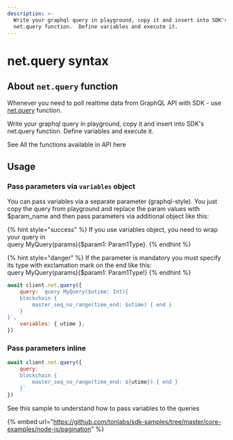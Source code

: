 ```yaml
---
description: >-
  Write your graphql query in playground, copy it and insert into SDK's
  net.query function.  Define variables and execute it.
---
```


# net.query syntax

## About `net.query` function

Whenever you need to poll realtime data from GraphQL API with SDK - use [net.query](broken-reference) function.

Write your graphql query in playground, copy it and insert into SDK's net.query function. Define variables and execute it.

See All the functions available in API here

## Usage

### Pass parameters via `variables` object

You can pass variables via a separate parameter (graphql-style). You just copy the query from playground and replace the param values with $param\_name and then pass parameters via additional object like this:

{% hint style="success" %}
If you use variables object, you need to wrap your query in\
query MyQuery(params){$param1: Param1Type}.
{% endhint %}

{% hint style="danger" %}
If the parameter is mandatory you must specify its type with exclamation mark on the end like this:\
query MyQuery(params){$param1: Param1Type!}
{% endhint %}

```javascript
await client.net.query({
    query: `query MyQuery($utime: Int){
    blockchain {
        master_seq_no_range(time_end: $utime) { end }
    }
}`,
    variables: { utime },
})
```

### Pass parameters inline

```javascript
await client.net.query({
    query: `
    blockchain {
        master_seq_no_range(time_end: ${utime}) { end }
    }`
})
```

See this sample to understand how to pass variables to the queries

{% embed url="https://github.com/tonlabs/sdk-samples/tree/master/core-examples/node-js/pagination" %}
